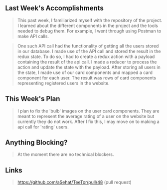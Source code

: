 ## Last Week's Accomplishments


> This past week, I familiarized myself with the repository of the project. I learned about the different components in the project and the tools needed to debug them. For example, I went through using Postman to make API calls. 

> One such API call had the functionality of getting all the users stored in our database. I made use of the API call and stored the result in the redux state. To do so, I had to create a redux action with a payload containing the result of the api call. I made a reducer to process the action and update the state with the payload.
> After storing all users in the state, I made use of our card components and mapped a card component for each user. The result was rows of card components representing registered users in the website.

## This Week's Plan

> I plan to fix the 'bulb' images on the user card components. They are meant to represent the average rating of a user on the website but currently they do not work. After I fix this, I may move on to making a api call for 'rating' users.

## Anything Blocking?

> At the moment there are no technical blockers.

## Links

> https://github.com/aSehat/TeeTor/pull/48 (pull request)
